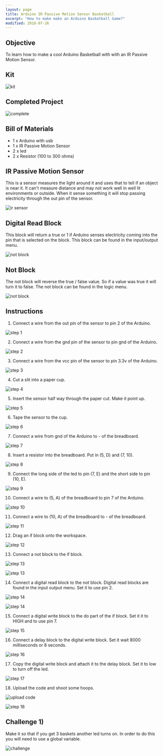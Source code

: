 ```yaml
---
layout: page
title: Arduino IR Passive Motion Sensor Basketball 
excerpt: "How to make make an Arduino Basketball Game?"
modified: 2018-07-26
---
```


## Objective

To learn how to make a cool Arduino Basketball with with an IR Passive Motion Sensor.

## Kit

![kit](/images/arduino-block/ir-motion-sensor-basketball/kit.jpg)

## Completed Project

![complete](/images/arduino-block/ir-motion-sensor-basketball/complete.gif)

## Bill of Materials 

- 1 x Arduino with usb  
- 1 x IR Passive Motion Sensor
- 2 x led
- 2 x Resistor (100 to 300 ohms)

## IR Passive Motion Sensor

This is a sensor measures the light around it and uses that to tell if an object is near it.  It can't measure distance and may not work well in well lit environments or outside.  When it sense something it will stop passing electricity through the out pin of the sensor.

![ir sensor](/images/arduino-block/ir-motion-sensor-basketball/ir-sensor.jpg)


## Digital Read Block

This block will return a true or 1 if Arduino senses electricity coming into the pin that is selected on the block.  This block can be found in the input/output menu.  

![not block](/images/arduino-block/ir-motion-sensor-basketball/digital-read-block.png#img-phone)

## Not Block

The not block will reverse the true / false value.  So if a value was true it will turn it to false.  The not block can be found in the logic menu.

![not block](/images/arduino-block/ir-motion-sensor-basketball/not-block.png#img-phone)

## Instructions

1) Connect a wire from the out pin of the sensor to pin 2 of the Arduino.

![step 1](/images/arduino-block/ir-motion-sensor-basketball/step_1.jpg)

2) Connect a wire from the gnd pin of the sensor to pin gnd of the Arduino.

![step 2](/images/arduino-block/ir-motion-sensor-basketball/step_2.jpg)

3) Connect a wire from the vcc pin of the sensor to pin 3.3v of the Arduino.

![step 3](/images/arduino-block/ir-motion-sensor-basketball/step_3.jpg)

4) Cut a slit into a paper cup.

![step 4](/images/arduino-block/ir-motion-sensor-basketball/step_4.jpg#img-phone)

5) Insert the sensor half way through the paper cut.  Make it point up.

![step 5](/images/arduino-block/ir-motion-sensor-basketball/step_5.jpg)

6) Tape the sensor to the cup.

![step 6](/images/arduino-block/ir-motion-sensor-basketball/step_6.jpg)

7) Connect a wire from gnd of the Arduino to - of the breadboard.

![step 7](/images/arduino-block/ir-motion-sensor-basketball/step_7.jpg)

8) Insert a resistor into the breadboard.  Put in  (5, D)  and (7, 10).

![step 8](/images/arduino-block/ir-motion-sensor-basketball/step_8.jpg)

9) Connect the long side of the led to pin (7, E) and the short side to pin (10, E).

![step 9](/images/arduino-block/ir-motion-sensor-basketball/step_9.jpg)

10) Connect a wire to (5, A) of the breadboard to pin 7 of the Arduino.

![step 10](/images/arduino-block/ir-motion-sensor-basketball/step_10.jpg)

11) Connect a wire to (10, A) of the breadboard to - of the breadboard.
 
![step 11](/images/arduino-block/ir-motion-sensor-basketball/step_11.jpg)

12) Drag an if block onto the workspace.

![step 12](/images/arduino-block/ir-motion-sensor-basketball/step_12.png#img-phone)

13) Connect a not block to the if block.

![step 13](/images/arduino-block/ir-motion-sensor-basketball/step_13a.png#img-phone)

![step 13](/images/arduino-block/ir-motion-sensor-basketball/step_13b.png#img-phone)

14) Connect a digital read block to the not block.  Digital read blocks are found in the input output menu.  Set it to use pin 2.

![step 14](/images/arduino-block/ir-motion-sensor-basketball/step_14a.png#img-phone)

![step 14](/images/arduino-block/ir-motion-sensor-basketball/step_14b.png#img-phone)

15) Connect a digital write block to the do part of the if block.  Set it it to HIGH and to use pin 7.

![step 15](/images/arduino-block/ir-motion-sensor-basketball/step_15.png#img-phone)

16) Connect a delay block to the digital write block.  Set it wait 8000 milliseconds or 8 seconds.

![step 16](/images/arduino-block/ir-motion-sensor-basketball/step_16.png#img-phone)

17) Copy the digital write block and attach it to the delay block.  Set it to low to turn off the led.

![step 17](/images/arduino-block/ir-motion-sensor-basketball/step_17.png#img-phone)

18) Upload the code and shoot some hoops.

![upload code](/images/upload-1.png)

![step 18](/images/arduino-block/ir-motion-sensor-basketball/complete.gif)

## Challenge 1)

Make it so that if you get 3 baskets another led turns on.  In order to do this you will need to use a  global variable.

![challenge](/images/arduino-block/ir-motion-sensor-basketball/challenge.gif)
